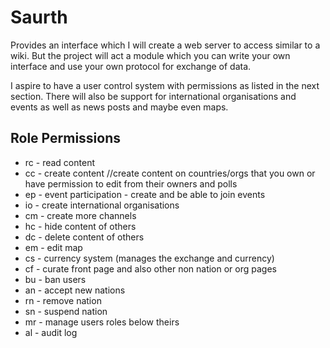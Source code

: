 # Saurth

Provides an interface which I will create a web server to access similar to a wiki. But the project will act a module which you can write your own interface and use your own protocol for exchange of data.

I aspire to have a user control system with permissions as listed in the next section. There will also be support for international organisations and events as well as news posts and maybe even maps.


## Role Permissions
- rc - read content
- cc - create content //create content on countries/orgs that you own or have permission to edit from their owners and polls
- ep - event participation - create and be able to join events
- io - create international organisations
- cm - create more channels
- hc - hide content of others
- dc - delete content of others
- em - edit map
- cs - currency system (manages the exchange and currency)
- cf - curate front page and also other non nation or org pages
- bu - ban users
- an - accept new nations
- rn - remove nation
- sn - suspend nation
- mr - manage users roles below theirs
- al - audit log
